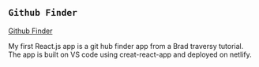 ## `Github Finder`

[Github Finder](https://hardcore-haibt-e2f3bb.netlify.app)

My first React.js app is a git hub finder app from a Brad traversy tutorial. The app is built on VS code using creat-react-app and deployed on netlify.
